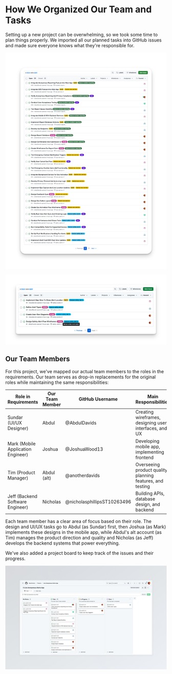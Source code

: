 # How We Organized Our Team and Tasks

Setting up a new project can be overwhelming, so we took some time to plan things properly. We imported all our planned tasks into GitHub issues and made sure everyone knows what they're responsible for.

![Issue Board](./images/issues-1.png)

![Issue Board](./images/issues-2.png)

## Our Team Members

For this project, we've mapped our actual team members to the roles in the requirements. Our team serves as drop-in replacements for the original roles while maintaining the same responsibilities:

| Role in Requirements | Our Team Member | GitHub Username | Main Responsibilities |
|---------------------|-----------------|----------------|----------------------|
| Sundar (UI/UX Designer) | Abdul | @AbdulDavids | Creating wireframes, designing user interfaces, and UX |
| Mark (Mobile Application Engineer) | Joshua | @JoshuaWood13 | Developing mobile app, implementing frontend |
| Tim (Product Manager) | Abdul (alt) | @anotherdavids | Overseeing product quality, planning features, and testing |
| Jeff (Backend Software Engineer) | Nicholas | @nicholasphillipsST10263496 | Building APIs, database design, and backend  |

Each team member has a clear area of focus based on their role. The design and UI/UX tasks go to Abdul (as Sundar) first, then Joshua (as Mark) implements these designs in the mobile app, while Abdul's alt account (as Tim) manages the product direction and quality and Nicholas (as Jeff) develops the backend systems that power everything.

We've also added a project board to keep track of the issues and their progress.

![Project Board](./images/board.jpeg)